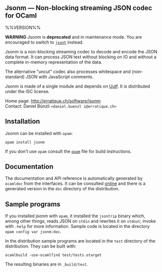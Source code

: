Jsonm — Non-blocking streaming JSON codec for OCaml
-------------------------------------------------------------------------------
%%VERSION%%

**WARNING** Jsonm is **deprecated** and in maintenance mode. You are encouraged
to switch to [`jsont`](https://erratique.ch/software/jsont) instead.

Jsonm is a non-blocking streaming codec to decode and encode the JSON
data format. It can process JSON text without blocking on IO and
without a complete in-memory representation of the data.

The alternative "uncut" codec also processes whitespace and
(non-standard) JSON with JavaScript comments.

Jsonm is made of a single module and depends on [Uutf][uutf]. It is distributed
under the ISC license.

[uutf]: http://erratique.ch/software/uutf

Home page: http://erratique.ch/software/jsonm  
Contact: Daniel Bünzli `<daniel.buenzl i@erratique.ch>`


## Installation

Jsonm can be installed with `opam`:

    opam install jsonm

If you don't use `opam` consult the [`opam`](opam) file for build
instructions.


## Documentation

The documentation and API reference is automatically generated by
`ocamldoc` from the interfaces. It can be consulted [online][doc]
and there is a generated version in the `doc` directory of the
distribution.

[doc]: http://erratique.ch/software/jsonm/doc/Jsonm


## Sample programs

If you installed jsonm with `opam`, it installed the `jsontrip` binary
which, among other things, reads JSON on `stdin` and rewrites it on
`stdout`; invoke with `-help` for more information. Sample code is
located in the directory `opam config var jsonm:doc`.

In the distribution sample programs are located in the `test`
directory of the distribution. They can be built with:

    ocamlbuild -use-ocamlfind test/tests.otarget

The resulting binaries are in `_build/test`.
